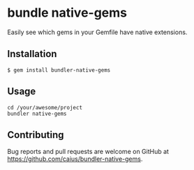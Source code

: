 # bundle native-gems

Easily see which gems in your Gemfile have native extensions.

## Installation

    $ gem install bundler-native-gems

## Usage

    cd /your/awesome/project
    bundler native-gems

## Contributing

Bug reports and pull requests are welcome on GitHub at <https://github.com/caius/bundler-native-gems>.
